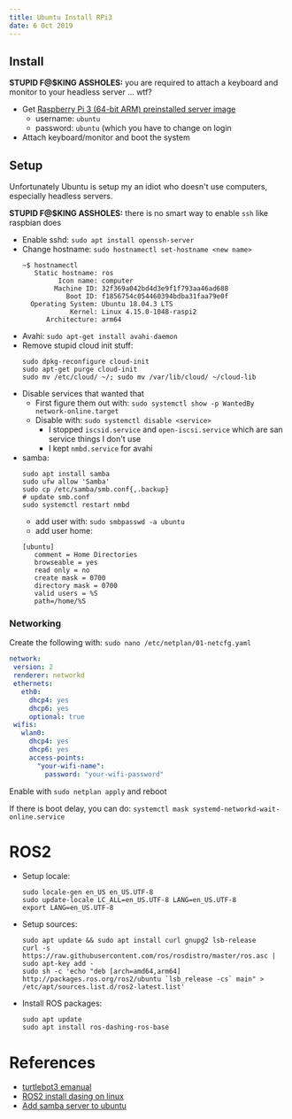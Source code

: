 ```yaml
---
title: Ubuntu Install RPi3
date: 6 Oct 2019
---
```


## Install

**STUPID F@$KING ASSHOLES:** you are required to attach a keyboard and monitor to your
headless server ... wtf?

- Get [Raspberry Pi 3 (64-bit ARM) preinstalled server image](http://cdimage.ubuntu.com/ubuntu/releases/bionic/release/)
    - username: `ubuntu`  
    - password: `ubuntu` (which you have to change on login
- Attach keyboard/monitor and boot the system

## Setup

Unfortunately Ubuntu is setup my an idiot who doesn't use computers, especially
headless servers.

**STUPID F@$KING ASSHOLES:** there is no smart way to enable `ssh` like raspbian does

- Enable sshd: `sudo apt install openssh-server`
- Change hostname: `sudo hostnamectl set-hostname <new name>`
    ```
    ~$ hostnamectl 
       Static hostname: ros
             Icon name: computer
            Machine ID: 32f369a042bd4d3e9f1f793aa46ad688
               Boot ID: f1856754c054460394bdba31faa79e0f
      Operating System: Ubuntu 18.04.3 LTS
                Kernel: Linux 4.15.0-1048-raspi2
          Architecture: arm64
    ```
- Avahi: `sudo apt-get install avahi-daemon`
- Remove stupid cloud init stuff:
    ```
    sudo dpkg-reconfigure cloud-init
    sudo apt-get purge cloud-init
    sudo mv /etc/cloud/ ~/; sudo mv /var/lib/cloud/ ~/cloud-lib
    ```
- Disable services that wanted that
    - First figure them out with: `sudo systemctl show -p WantedBy network-online.target`
    - Disable with: `sudo systemctl disable <service>`
        - I stopped `iscsid.service` and `open-iscsi.service` which are san service things
        I don't use
        - I kept `nmbd.service` for avahi
- samba:
    ```
    sudo apt install samba
    sudo ufw allow 'Samba'
    sudo cp /etc/samba/smb.conf{,.backup}
    # update smb.conf
    sudo systemctl restart nmbd
    ```
    - add user with: `sudo smbpasswd -a ubuntu`
    - add user home:
    ```
    [ubuntu]
       comment = Home Directories
       browseable = yes
       read only = no
       create mask = 0700
       directory mask = 0700
       valid users = %S
       path=/home/%S
   ```
    
### Networking

Create the following with: `sudo nano /etc/netplan/01-netcfg.yaml`

```yaml
network:
 version: 2
 renderer: networkd
 ethernets:
   eth0:
     dhcp4: yes
     dhcp6: yes
     optional: true
 wifis:
   wlan0:
     dhcp4: yes
     dhcp6: yes
     access-points:
       "your-wifi-name":
         password: "your-wifi-password"
```

Enable with `sudo netplan apply` and reboot

If there is boot delay, you can do: `systemctl mask systemd-networkd-wait-online.service`

# ROS2

- Setup locale:
    ```
    sudo locale-gen en_US en_US.UTF-8
    sudo update-locale LC_ALL=en_US.UTF-8 LANG=en_US.UTF-8
    export LANG=en_US.UTF-8
    ```
- Setup sources:
    ```
    sudo apt update && sudo apt install curl gnupg2 lsb-release
    curl -s https://raw.githubusercontent.com/ros/rosdistro/master/ros.asc | sudo apt-key add -
    sudo sh -c 'echo "deb [arch=amd64,arm64] http://packages.ros.org/ros2/ubuntu `lsb_release -cs` main" > /etc/apt/sources.list.d/ros2-latest.list'
    ```
- Install ROS packages:
    ```
    sudo apt update
    sudo apt install ros-dashing-ros-base
    ```


# References

- [turtlebot3 emanual](http://emanual.robotis.com/docs/en/platform/turtlebot3/ros2/#setup)
- [ROS2 install dasing on linux](https://index.ros.org/doc/ros2/Installation/Dashing/Linux-Install-Debians/)
- [Add samba server to ubuntu](https://linuxize.com/post/how-to-install-and-configure-samba-on-ubuntu-18-04/)


